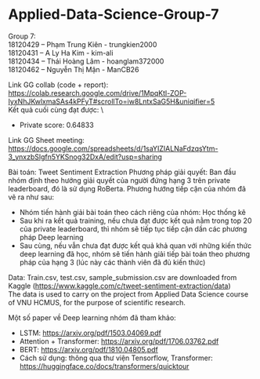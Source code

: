 # Applied-Data-Science-Group-7
Group 7: \
18120429 – Phạm Trung Kiên - trungkien2000\
18120431 – A Ly Ha Kim - kim-ali\
18120434 – Thái Hoàng Lâm - hoanglam372000\
18120462 – Nguyễn Thị Mận - ManCB26

Link GG collab (code + report): https://colab.research.google.com/drive/1MpqKtl-ZOP-IyxNhJKwlxmaSAs4kPFyT#scrollTo=iw8LntxSaG5H&uniqifier=5 \
Kết quả cuối cùng đạt được: \
- Private score: 0.64833

Link GG Sheet meeting: https://docs.google.com/spreadsheets/d/1saYIZIALNaFdzqsYtm-3_ynxzbSlgfn5YKSnog32DxA/edit?usp=sharing


Bài toán: Tweet Sentiment Extraction
Phương pháp giải quyết:
  Ban đầu nhóm định theo hướng giải quyết của người đứng hạng 3 trên private leaderboard, đó là sử dụng RoBerta. Phương hướng tiếp cận của nhóm đã vẽ ra như sau:
+ Nhóm tiến hành giải bài toán theo cách riêng của nhóm: Học thống kê
+ Sau khi ra kết quả training, nếu chưa đạt được kết quả nằm trong top 20 của private leaderboard, thì nhóm sẽ tiếp tục tiếp cận dần các phương pháp Deep learning
+ Sau cùng, nếu vẫn chưa đạt được kết quả khả quan với những kiến thức deep learning đã học, nhóm sẽ tiến hành giải tiếp bài toán theo phương pháp của hạng 3 (lúc này các thành viên đã đủ kiến thức)

Data: Train.csv, test.csv, sample_submission.csv are downloaded from Kaggle (https://www.kaggle.com/c/tweet-sentiment-extraction/data) \
The data is used to carry on the project from Applied Data Science course of VNU HCMUS, for the purpose of scientific research.

 Một số paper về Deep learning nhóm đã tham khảo:
- LSTM: https://arxiv.org/pdf/1503.04069.pdf
- Attention +  Transformer: https://arxiv.org/pdf/1706.03762.pdf
- BERT: https://arxiv.org/pdf/1810.04805.pdf
- Cách sử dụng: thông qua thư viện Tensorflow, Transformer: https://huggingface.co/docs/transformers/quicktour
